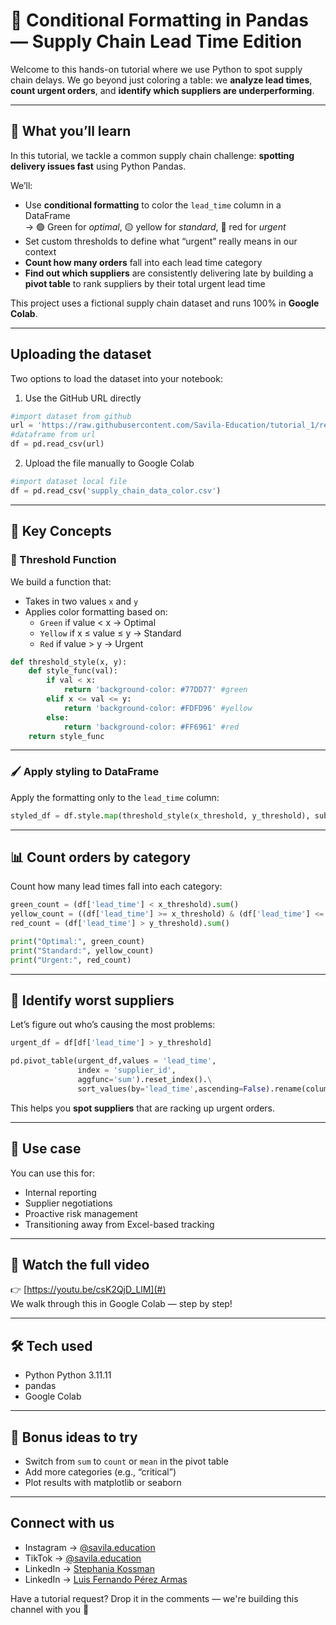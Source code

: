 # 🎨 Conditional Formatting in Pandas — Supply Chain Lead Time Edition

Welcome to this hands-on tutorial where we use Python to spot supply chain delays. 
We go beyond just coloring a table: we **analyze lead times**, **count urgent orders**, and **identify which suppliers are underperforming**.

---

## 🎯 What you’ll learn

In this tutorial, we tackle a common supply chain challenge: **spotting delivery issues fast** using Python Pandas.

We’ll:
- Use **conditional formatting** to color the `lead_time` column in a DataFrame  
  → 🟢 Green for *optimal*, 🟡 yellow for *standard*, 🔴 red for *urgent*  
- Set custom thresholds to define what “urgent” really means in our context  
- **Count how many orders** fall into each lead time category  
- **Find out which suppliers** are consistently delivering late by building a **pivot table** to rank suppliers by their total urgent lead time

This project uses a fictional supply chain dataset and runs 100% in **Google Colab**.

---
## Uploading the dataset

Two options to load the dataset into your notebook: 
1. Use the GitHub URL directly

```python
#import dataset from github
url = 'https://raw.githubusercontent.com/Savila-Education/tutorial_1/refs/heads/main/supply_chain_data_color.csv'
#dataframe from url
df = pd.read_csv(url)
```
2. Upload the file manually to Google Colab
```python
#import dataset local file 
df = pd.read_csv('supply_chain_data_color.csv')
```
---
## 🧠 Key Concepts

### 🎯 Threshold Function

We build a function that:
- Takes in two values `x` and `y`
- Applies color formatting based on:
  - `Green` if value < x → Optimal
  - `Yellow` if x ≤ value ≤ y → Standard
  - `Red` if value > y → Urgent

```python
def threshold_style(x, y):
    def style_func(val):
        if val < x:
            return 'background-color: #77DD77' #green
        elif x <= val <= y:
            return 'background-color: #FDFD96' #yellow
        else:
            return 'background-color: #FF6961' #red
    return style_func
```

---

### 🖌️ Apply styling to DataFrame

Apply the formatting only to the `lead_time` column:

```python
styled_df = df.style.map(threshold_style(x_threshold, y_threshold), subset=['lead_time'])
```

---

## 📊 Count orders by category

Count how many lead times fall into each category:

```python
green_count = (df['lead_time'] < x_threshold).sum()
yellow_count = ((df['lead_time'] >= x_threshold) & (df['lead_time'] <= y_threshold)).sum()
red_count = (df['lead_time'] > y_threshold).sum()

print("Optimal:", green_count)
print("Standard:", yellow_count)
print("Urgent:", red_count)
```

---

## 🚩 Identify worst suppliers

Let’s figure out who’s causing the most problems:

```python
urgent_df = df[df['lead_time'] > y_threshold]

pd.pivot_table(urgent_df,values = 'lead_time',
               index = 'supplier_id',
               aggfunc='sum').reset_index().\
               sort_values(by='lead_time',ascending=False).rename(columns={'lead_time':'sum_lead_time'})
```

This helps you **spot suppliers** that are racking up urgent orders.

---

## 🧪 Use case

You can use this for:
- Internal reporting
- Supplier negotiations
- Proactive risk management
- Transitioning away from Excel-based tracking

---

## 🎥 Watch the full video

👉 [https://youtu.be/csK2QjD_LlM](#)  
We walk through this in Google Colab — step by step!

---

## 🛠️ Tech used

- Python Python 3.11.11
- pandas
- Google Colab

---

## 🧰 Bonus ideas to try

- Switch from `sum` to `count` or `mean` in the pivot table
- Add more categories (e.g., “critical”)
- Plot results with matplotlib or seaborn

---

## Connect with us 

- Instagram → [@savila.education](https://www.instagram.com/savila.education/)  
- TikTok → [@savila.education](https://www.tiktok.com/@savila.education)  
- LinkedIn → [Stephania Kossman](https://www.linkedin.com/in/stephania-kossman/)
- LinkedIn → [Luis Fernando Pérez Armas](https://www.linkedin.com/in/luis-fernando-perez-project-manager/)

Have a tutorial request? Drop it in the comments — we're building this channel with you 🙌
